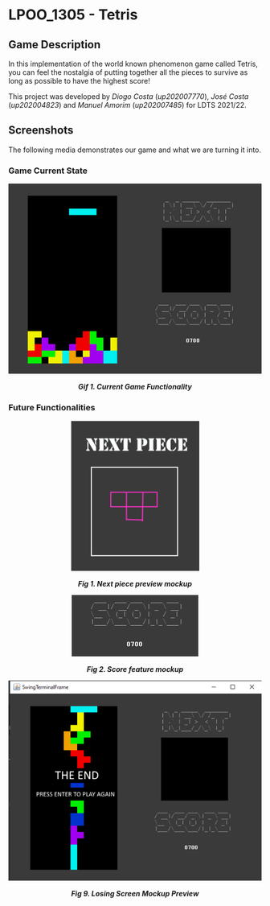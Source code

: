 # LPOO_1305 - Tetris

## Game Description

In this implementation of the world known phenomenon game called Tetris, you can feel the nostalgia of putting together all the pieces to survive as long as possible to have the highest score!

This project was developed by *Diogo Costa* (*up202007770*),  *José Costa* (*up202004823*) and *Manuel Amorim* (*up202007485*) for LDTS 2021/22.

## Screenshots

The following media demonstrates our game and what we are turning it into.

### Game Current State

<p align="center" justify="center">
  <img src="docs/GameDemonstration.gif"/>
</p>
<p align="center">
  <b><i>Gif 1. Current Game Functionality</i></b>
</p>


### Future Functionalities

<p align="center" justify="center">
  <img src="docs/NextPiecePreview.png"/>
</p>
<p align="center">
  <b><i>Fig 1. Next piece preview mockup </i></b>
</p>  



<p align="center" justify="center">
  <img src="docs/ScorePreview.png"/>
</p>
<p align="center">
  <b><i>Fig 2. Score feature mockup </i></b>
</p>  



<p align="center" justify="center">
  <img src="docs/LosingScreen.png"/>
</p>
<p align="center">
  <b><i>Fig 9. Losing Screen Mockup Preview</i></b>
</p>
